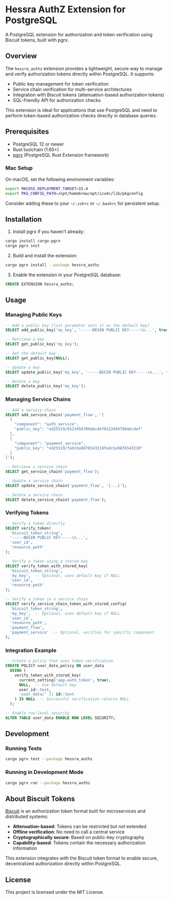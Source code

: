 # Hessra AuthZ Extension for PostgreSQL

A PostgreSQL extension for authorization and token verification using Biscuit tokens, built with pgrx.

## Overview

The `hessra_authz` extension provides a lightweight, secure way to manage and verify authorization tokens directly within PostgreSQL. It supports:

- Public key management for token verification
- Service chain verification for multi-service architectures
- Integration with Biscuit tokens (attenuation-based authorization tokens)
- SQL-friendly API for authorization checks

This extension is ideal for applications that use PostgreSQL and need to perform token-based authorization checks directly in database queries.

## Prerequisites

- PostgreSQL 12 or newer
- Rust toolchain (1.65+)
- [pgrx](https://github.com/pgcentralfoundation/pgrx) (PostgreSQL Rust Extension framework)

### Mac Setup

On macOS, set the following environment variables:

```bash
export MACOSX_DEPLOYMENT_TARGET=15.4
export PKG_CONFIG_PATH=/opt/homebrew/opt/icu4c/lib/pkgconfig
```

Consider adding these to your `~/.zshrc` or `~/.bashrc` for persistent setup.

## Installation

1. Install pgrx if you haven't already:

```bash
cargo install cargo-pgrx
cargo pgrx init
```

2. Build and install the extension:

```bash
cargo pgrx install --package hessra_authz
```

3. Enable the extension in your PostgreSQL database:

```sql
CREATE EXTENSION hessra_authz;
```

## Usage

### Managing Public Keys

```sql
-- Add a public key (last parameter sets it as the default key)
SELECT add_public_key('my_key', '-----BEGIN PUBLIC KEY-----\n...', true);

-- Retrieve a key
SELECT get_public_key('my_key');

-- Get the default key
SELECT get_public_key(NULL);

-- Update a key
SELECT update_public_key('my_key', '-----BEGIN PUBLIC KEY-----\n...', false);

-- Delete a key
SELECT delete_public_key('my_key');
```

### Managing Service Chains

```sql
-- Add a service chain
SELECT add_service_chain('payment_flow', '[
  {
    "component": "auth_service",
    "public_key": "ed25519/0123456789abcdef0123456789abcdef"
  },
  {
    "component": "payment_service",
    "public_key": "ed25519/fedcba9876543210fedcba9876543210"
  }
]');

-- Retrieve a service chain
SELECT get_service_chain('payment_flow');

-- Update a service chain
SELECT update_service_chain('payment_flow', '[...]');

-- Delete a service chain
SELECT delete_service_chain('payment_flow');
```

### Verifying Tokens

```sql
-- Verify a token directly
SELECT verify_token(
  'biscuit_token_string',
  '-----BEGIN PUBLIC KEY-----\n...',
  'user_id',
  'resource_path'
);

-- Verify a token using a stored key
SELECT verify_token_with_stored_key(
  'biscuit_token_string',
  'my_key',  -- Optional, uses default key if NULL
  'user_id',
  'resource_path'
);

-- Verify a token in a service chain
SELECT verify_service_chain_token_with_stored_config(
  'biscuit_token_string',
  'my_key',  -- Optional, uses default key if NULL
  'user_id',
  'resource_path',
  'payment_flow',
  'payment_service'  -- Optional, verifies for specific component
);
```

### Integration Example

```sql
-- Create a policy that uses token verification
CREATE POLICY user_data_policy ON user_data
  USING (
    verify_token_with_stored_key(
      current_setting('app.auth_token', true),
      NULL,  -- Use default key
      user_id::text,
      'user_data/' || id::text
    ) IS NULL  -- Successful verification returns NULL
  );

-- Enable row-level security
ALTER TABLE user_data ENABLE ROW LEVEL SECURITY;
```

## Development

### Running Tests

```bash
cargo pgrx test --package hessra_authz
```

### Running in Development Mode

```bash
cargo pgrx run --package hessra_authz
```

## About Biscuit Tokens

[Biscuit](https://www.biscuitsec.org/) is an authorization token format built for microservices and distributed systems:

- **Attenuation-based**: Tokens can be restricted but not extended
- **Offline verification**: No need to call a central service
- **Cryptographically secure**: Based on public-key cryptography
- **Capability-based**: Tokens contain the necessary authorization information

This extension integrates with the Biscuit token format to enable secure, decentralized authorization directly within PostgreSQL.

## License

This project is licensed under the MIT License.
